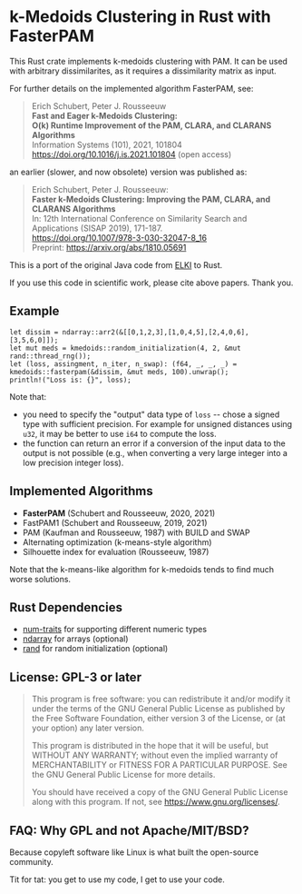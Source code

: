 # k-Medoids Clustering in Rust with FasterPAM

This Rust crate implements k-medoids clustering with PAM.
It can be used with arbitrary dissimilarites, as it requires a dissimilarity matrix as input.

For further details on the implemented algorithm FasterPAM, see:

> Erich Schubert, Peter J. Rousseeuw  
> **Fast and Eager k-Medoids Clustering:**  
> **O(k) Runtime Improvement of the PAM, CLARA, and CLARANS Algorithms**  
> Information Systems (101), 2021, 101804  
> <https://doi.org/10.1016/j.is.2021.101804> (open access)

an earlier (slower, and now obsolete) version was published as:

> Erich Schubert, Peter J. Rousseeuw:  
> **Faster k-Medoids Clustering: Improving the PAM, CLARA, and CLARANS Algorithms**  
> In: 12th International Conference on Similarity Search and Applications (SISAP 2019), 171-187.  
> <https://doi.org/10.1007/978-3-030-32047-8_16>  
> Preprint: <https://arxiv.org/abs/1810.05691>

This is a port of the original Java code from [ELKI](https://elki-project.github.io/) to Rust.

If you use this code in scientific work, please cite above papers. Thank you.


## Example

```
let dissim = ndarray::arr2(&[[0,1,2,3],[1,0,4,5],[2,4,0,6],[3,5,6,0]]);
let mut meds = kmedoids::random_initialization(4, 2, &mut rand::thread_rng());
let (loss, assingment, n_iter, n_swap): (f64, _, _, _) = kmedoids::fasterpam(&dissim, &mut meds, 100).unwrap();
println!("Loss is: {}", loss);
```

Note that:

* you need to specify the "output" data type of `loss` -- chose a signed type with sufficient precision.
For example for unsigned distances using `u32`, it may be better to use `i64` to compute the loss.
* the function can return an error if a conversion of the input data to the output is not possible (e.g., when converting a very large integer into a low precision integer loss).

## Implemented Algorithms

* **FasterPAM** (Schubert and Rousseeuw, 2020, 2021)
* FastPAM1 (Schubert and Rousseeuw, 2019, 2021)
* PAM (Kaufman and Rousseeuw, 1987) with BUILD and SWAP
* Alternating optimization (k-means-style algorithm)
* Silhouette index for evaluation (Rousseeuw, 1987)

Note that the k-means-like algorithm for k-medoids tends to find much worse solutions.

## Rust Dependencies

* [num-traits](https://docs.rs/num-traits/) for supporting different numeric types
* [ndarray](https://docs.rs/ndarray/) for arrays (optional)
* [rand](https://docs.rs/rand/) for random initialization (optional)

## License: GPL-3 or later

> This program is free software: you can redistribute it and/or modify
> it under the terms of the GNU General Public License as published by
> the Free Software Foundation, either version 3 of the License, or
> (at your option) any later version.
> 
> This program is distributed in the hope that it will be useful,
> but WITHOUT ANY WARRANTY; without even the implied warranty of
> MERCHANTABILITY or FITNESS FOR A PARTICULAR PURPOSE.  See the
> GNU General Public License for more details.
> 
> You should have received a copy of the GNU General Public License
> along with this program.  If not, see <https://www.gnu.org/licenses/>.

## FAQ: Why GPL and not Apache/MIT/BSD?

Because copyleft software like Linux is what built the open-source community.

Tit for tat: you get to use my code, I get to use your code.

